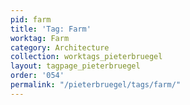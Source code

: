 ```yaml
---
pid: farm
title: 'Tag: Farm'
worktag: Farm
category: Architecture
collection: worktags_pieterbruegel
layout: tagpage_pieterbruegel
order: '054'
permalink: "/pieterbruegel/tags/farm/"
---
```

